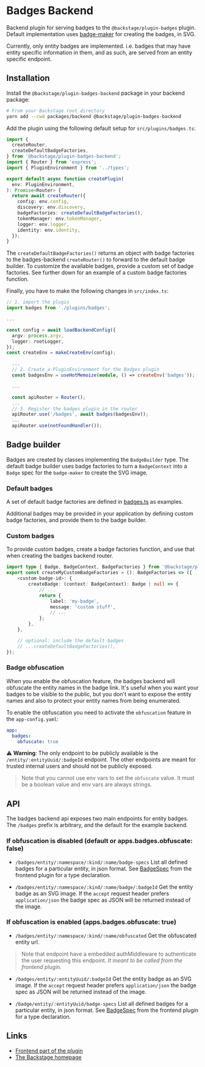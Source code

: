 # Badges Backend

Backend plugin for serving badges to the `@backstage/plugin-badges` plugin.
Default implementation uses
[badge-maker](https://www.npmjs.com/package/badge-maker) for creating the
badges, in SVG.

Currently, only entity badges are implemented. i.e. badges that may have entity
specific information in them, and as such, are served from an entity specific
endpoint.

## Installation

Install the `@backstage/plugin-badges-backend` package in your backend package:

```bash
# From your Backstage root directory
yarn add --cwd packages/backend @backstage/plugin-badges-backend
```

Add the plugin using the following default setup for
`src/plugins/badges.ts`:

```ts
import {
  createRouter,
  createDefaultBadgeFactories,
} from '@backstage/plugin-badges-backend';
import { Router } from 'express';
import { PluginEnvironment } from '../types';

export default async function createPlugin(
  env: PluginEnvironment,
): Promise<Router> {
  return await createRouter({
    config: env.config,
    discovery: env.discovery,
    badgeFactories: createDefaultBadgeFactories(),
    tokenManager: env.tokenManager,
    logger: env.logger,
    identity: env.identity,
  });
}
```

The `createDefaultBadgeFactories()` returns an object with badge factories to
the badges-backend `createRouter()` to forward to the default badge builder. To
customize the available badges, provide a custom set of badge factories. See
further down for an example of a custom badge factories function.

Finally, you have to make the following changes in `src/index.ts`:

```ts
// 1. import the plugin
import badges from './plugins/badges';

...

const config = await loadBackendConfig({
  argv: process.argv,
  logger: rootLogger,
});
const createEnv = makeCreateEnv(config);

  ...
  // 2. Create a PluginEnvironment for the Badges plugin
  const badgesEnv = useHotMemoize(module, () => createEnv('badges'));

  ...

  const apiRouter = Router();
  ...
  // 3. Register the badges plugin in the router
  apiRouter.use('/badges', await badges(badgesEnv));
  ...
  apiRouter.use(notFoundHandler());
```

## Badge builder

Badges are created by classes implementing the `BadgeBuilder` type. The default
badge builder uses badge factories to turn a `BadgeContext` into a `Badge` spec
for the `badge-maker` to create the SVG image.

### Default badges

A set of default badge factories are defined in
[badges.ts](https://github.com/backstage/backstage/tree/master/plugins/badges-backend/src/badges.ts)
as examples.

Additional badges may be provided in your application by defining custom badge
factories, and provide them to the badge builder.

### Custom badges

To provide custom badges, create a badge factories function, and use that when
creating the badges backend router.

```ts
import type { Badge, BadgeContext, BadgeFactories } from '@backstage/plugin-badges-backend';
export const createMyCustomBadgeFactories = (): BadgeFactories => ({
    <custom-badge-id>: {
        createBadge: (context: BadgeContext): Badge | null => {
            // ...
            return {
                label: 'my-badge',
                message: 'custom stuff',
                // ...
            };
        },
    },

    // optional: include the default badges
    // ...createDefaultBadgeFactories(),
});
```

### Badge obfuscation

When you enable the obfuscation feature, the badges backend will obfuscate the entity names in the badge link. It's useful when you want your badges to be visible to the public, but you don't want to expose the entity names and also to protect your entity names from being enumerated.

To enable the obfuscation you need to activate the `obfuscation` feature in the `app-config.yaml`:

```yaml
app:
  badges:
    obfuscate: true
```

:warning: **Warning**: The only endpoint to be publicly available is the `/entity/:entityUuid/:badgeId` endpoint. The other endpoints are meant for trusted internal users and should not be publicly exposed.

> Note that you cannot use env vars to set the `obfuscate` value. It must be a boolean value and env vars are always strings.

## API

The badges backend api exposes two main endpoints for entity badges. The
`/badges` prefix is arbitrary, and the default for the example backend.

### If obfuscation is disabled (default or apps.badges.obfuscate: false)

- `/badges/entity/:namespace/:kind/:name/badge-specs` List all defined badges
  for a particular entity, in json format. See
  [BadgeSpec](https://github.com/backstage/backstage/tree/master/plugins/badges/src/api/types.ts)
  from the frontend plugin for a type declaration.

- `/badges/entity/:namespace/:kind/:name/badge/:badgeId` Get the entity badge as
  an SVG image. If the `accept` request header prefers `application/json` the
  badge spec as JSON will be returned instead of the image.

### If obfuscation is enabled (apps.badges.obfuscate: true)

- `/badges/entity/:namespace/:kind/:name/obfuscated` Get the obfuscated entity url.

> Note that endpoint have a embedded authMiddleware to authenticate the user requesting this endpoint. _It meant to be called from the frontend plugin._

- `/badges/entity/:entityUuid/:badgeId` Get the entity badge as an SVG image. If
  the `accept` request header prefers `application/json` the badge spec as JSON
  will be returned instead of the image.

- `/badge/entity/:entityUuid/badge-specs` List all defined badges for a
  particular entity, in json format. See
  [BadgeSpec](https://github.com/backstage/backstage/tree/master/plugins/badges/src/api/types.ts)
  from the frontend plugin for a type declaration.

## Links

- [Frontend part of the plugin](https://github.com/backstage/backstage/tree/master/plugins/badges)
- [The Backstage homepage](https://backstage.io)
